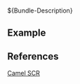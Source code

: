 # 

${Bundle-Description}

## Example

## References

[Camel SCR](http://camel.apache.org/camel-and-scr.html)

